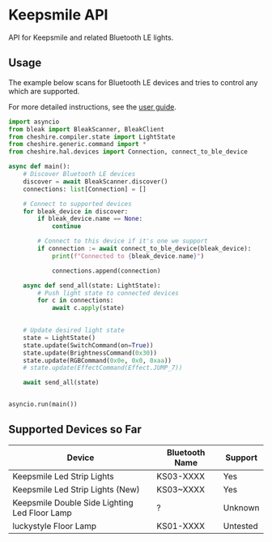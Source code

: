 # Keepsmile API

API for Keepsmile and related Bluetooth LE lights.


## Usage

The example below scans for Bluetooth LE devices and tries to control any 
which are supported.

For more detailed instructions, see the [user guide](https://github.com/andrewcincotta/keepsmile-api/blob/master/docs/user_guide.md).

```python
import asyncio
from bleak import BleakScanner, BleakClient
from cheshire.compiler.state import LightState
from cheshire.generic.command import *
from cheshire.hal.devices import Connection, connect_to_ble_device

async def main():
    # Discover Bluetooth LE devices
    discover = await BleakScanner.discover()
    connections: list[Connection] = []

    # Connect to supported devices
    for bleak_device in discover:
        if bleak_device.name == None:
            continue

        # Connect to this device if it's one we support
        if connection := await connect_to_ble_device(bleak_device):
            print(f"Connected to {bleak_device.name}")

            connections.append(connection)

    async def send_all(state: LightState):
        # Push light state to connected devices
        for c in connections:
            await c.apply(state)
            

    # Update desired light state
    state = LightState()
    state.update(SwitchCommand(on=True))
    state.update(BrightnessCommand(0x30))
    state.update(RGBCommand(0x0e, 0x0, 0xaa))
    # state.update(EffectCommand(Effect.JUMP_7))

    await send_all(state)


asyncio.run(main())
```

## Supported Devices so Far
| Device | Bluetooth Name | Support |
|-|-|-|
| Keepsmile Led Strip Lights | KS03-XXXX | Yes |
| Keepsmile Led Strip Lights (New) | KS03~XXXX | Yes |
| Keepsmile Double Side Lighting Led Floor Lamp | ? | Unknown |
| luckystyle Floor Lamp | KS01-XXXX | Untested |
